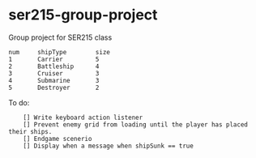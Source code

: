 # ser215-group-project
Group project for SER215 class

    num     shipType        size
    1	    Carrier         5
    2	    Battleship      4
    3	    Cruiser         3
    4	    Submarine	    3
    5	    Destroyer       2 
    
To do:  

        [] Write keyboard action listener
        [] Prevent enemy grid from loading until the player has placed their ships.
        [] Endgame scenerio
        [] Display when a message when shipSunk == true
